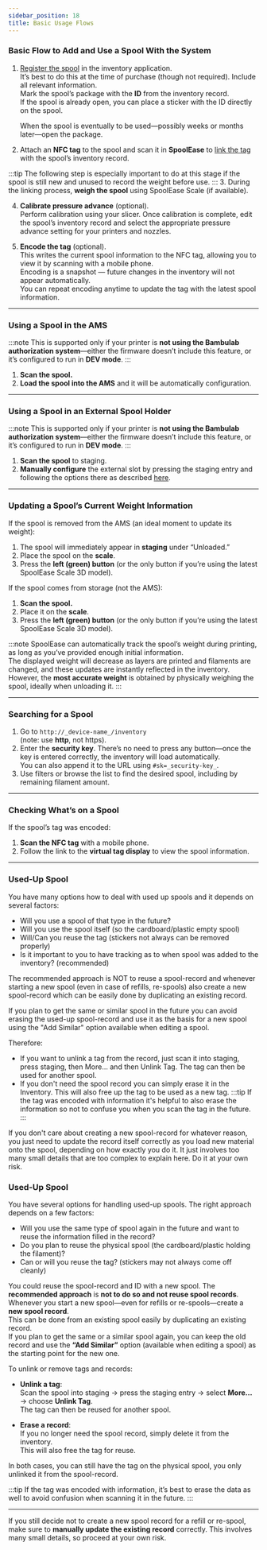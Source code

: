 ```yaml
---
sidebar_position: 18
title: Basic Usage Flows
---
```


### Basic Flow to Add and Use a Spool With the System
1. [Register the spool](register-new-spools) in the inventory application.  
   It’s best to do this at the time of purchase (though not required). Include all relevant information.  
   Mark the spool’s package with the **ID** from the inventory record.  
   If the spool is already open, you can place a sticker with the ID directly on the spool.  

   When the spool is eventually to be used—possibly weeks or months later—open the package.  

2. Attach an **NFC tag** to the spool and scan it in **SpoolEase** to [link the tag](link-tag) with the spool’s inventory record.

  :::tip
   The following step is especially important to do at this stage if the spool is still new and unused to record the weight before use.
  ::: 
3. During the linking process, **weigh the spool** using SpoolEase Scale (if available).  

4. **Calibrate pressure advance** (optional).  
   Perform calibration using your slicer. Once calibration is complete, edit the spool’s inventory record and select the appropriate pressure advance setting for your printers and nozzles.

5. **Encode the tag** (optional).  
   This writes the current spool information to the NFC tag, allowing you to view it by scanning with a mobile phone.  
   Encoding is a snapshot — future changes in the inventory will not appear automatically.  
   You can repeat encoding anytime to update the tag with the latest spool information.

---

### Using a Spool in the AMS
:::note
This is supported only if your printer is **not using the Bambulab authorization system**—either the firmware doesn’t include this feature, or it’s configured to run in **DEV mode**.
:::
1. **Scan the spool.**  
2. **Load the spool into the AMS** and it will be automatically configuration.


---

### Using a Spool in an External Spool Holder
:::note
This is supported only if your printer is **not using the Bambulab authorization system**—either the firmware doesn’t include this feature, or it’s configured to run in **DEV mode**.
:::
1. **Scan the spool** to staging.  
2. **Manually configure** the external slot by pressing the staging entry and following the options there as described [here](scan-and-load#loading-an-external-spool).

---

### Updating a Spool’s Current Weight Information
If the spool is removed from the AMS (an ideal moment to update its weight):  
1. The spool will immediately appear in **staging** under “Unloaded.”  
2. Place the spool on the **scale**.  
3. Press the **left (green) button** (or the only button if you’re using the latest SpoolEase Scale 3D model).

If the spool comes from storage (not the AMS):  
1. **Scan the spool.**  
2. Place it on the **scale**.  
3. Press the **left (green) button** (or the only button if you’re using the latest SpoolEase Scale 3D model).

:::note
SpoolEase can automatically track the spool’s weight during printing, as long as you’ve provided enough initial information.  
The displayed weight will decrease as layers are printed and filaments are changed, and these updates are instantly reflected in the inventory.  
However, the **most accurate weight** is obtained by physically weighing the spool, ideally when unloading it.
:::

---

### Searching for a Spool
1. Go to `http://_device-name_/inventory`  
   (note: use **http**, not https).  
2. Enter the **security key**. There’s no need to press any button—once the key is entered correctly, the inventory will load automatically.  
   You can also append it to the URL using `#sk=_security-key_`.  
3. Use filters or browse the list to find the desired spool, including by remaining filament amount.

---

### Checking What’s on a Spool
If the spool’s tag was encoded:  
1. **Scan the NFC tag** with a mobile phone.  
2. Follow the link to the **virtual tag display** to view the spool information.

---

### Used-Up Spool

You have many options how to deal with used up spools and it depends on several factors:
- Will you use a spool of that type in the future?
- Will you use the spool itself (so the cardboard/plastic empty spool)
- Will/Can you reuse the tag (stickers not always can be removed properly)
- Is it important to you to have tracking as to when spool was added to the inventory? (recommended)

The recommended approach is NOT to reuse a spool-record and whenever starting a new spool (even in case of refills, re-spools) also create a new spool-record which can be easily done by duplicating an existing record.

If you plan to get the same or similar spool in the future you can avoid erasing the used-up spool-record and use it as the basis for a new spool using the "Add Similar" option available when editing a spool.

Therefore:
- If you want to unlink a tag from the record, just scan it into staging, press staging, then More... and then Unlink Tag. The tag can then be used for another spool. 
- If you don't need the spool record you can simply erase it in the Inventory. This will also free up the tag to be used as a new tag. 
:::tip
If the tag was encoded with information it's helpful to also erase the information so not to confuse you when you scan the tag in the future.
:::

If you don't care about creating a new spool-record for whatever reason, you just need to update the record itself correctly as you load new material onto the spool, depending on how exactly you do it. It just involves too many small details that are too complex to explain here. Do it at your own risk.



### Used-Up Spool

You have several options for handling used-up spools. The right approach depends on a few factors:

- Will you use the same type of spool again in the future and want to reuse the information filled in the record?
- Do you plan to reuse the physical spool (the cardboard/plastic holding the filament)?  
- Can or will you reuse the tag? (stickers may not always come off cleanly)  

You could reuse the spool-record and ID with a new spool. The **recommended approach** is **not to do so and not reuse spool records**.  
Whenever you start a new spool—even for refills or re-spools—create a **new spool record**.  
This can be done from an existing spool easily by duplicating an existing record.  
If you plan to get the same or a similar spool again, you can keep the old record and use the **“Add Similar”** option (available when editing a spool) as the starting point for the new one.


To unlink or remove tags and records:

- **Unlink a tag**:  
  Scan the spool into staging → press the staging entry → select **More...** → choose **Unlink Tag**.  
  The tag can then be reused for another spool.

- **Erase a record**:  
  If you no longer need the spool record, simply delete it from the inventory.  
  This will also free the tag for reuse. 

In both cases, you can still have the tag on the physical spool, you only unlinked it from the spool-record.

:::tip
If the tag was encoded with information, it’s best to erase the data as well to avoid confusion when scanning it in the future.
:::

---

If you still decide not to create a new spool record for a refill or re-spool, make sure to **manually update the existing record** correctly.  This involves many small details, so proceed at your own risk.
